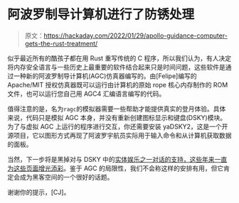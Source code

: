# 阿波罗制导计算机进行了防锈处理

> 原文：<https://hackaday.com/2022/01/29/apollo-guidance-computer-gets-the-rust-treatment/>

似乎最近所有的酷孩子都在用 Rust 重写传统的 C 程序，所以我们认为，有人决定将内存安全语言与一些历史上最重要的软件结合起来只是时间问题，这些软件是通过一种新的阿波罗制导计算机(AGC)仿真器编写的。由[Felipe]编写的 Apache/MIT 授权仿真器既可以运行由计算机的原始 rope 核心内存制作的 ROM 文件，也可以运行您自己用 AGC4 汇编语言编写的代码。

值得注意的是，名为`ragc`的模拟器需要一些帮助才能提供真实的登月体验。具体来说，代码只是模拟 AGC 本身，并没有重新创建图标显示和键盘(DSKY)模块。为了与虚拟 AGC 上运行的程序进行交互，你还需要安装 yaDSKY2，这是一个开源项目，它以图形方式再现了阿波罗宇航员实际用于输入命令和从计算机获取数据的面板。

当然，下一步将是黑掉对与 DSKY 中的[实体娱乐之一对话的支持，这些年来](https://hackaday.com/2020/09/23/apollo-dsky-replica-looks-the-part/)[一直为这些页面增光添彩](https://hackaday.com/2018/02/02/start-your-apollo-collection-with-an-open-source-dsky/)。鉴于 AGC 的局限性，我们不会称这样的安排有用，但它肯定会成为黑客空间的一个很好的话题。

谢谢你的提示，[CJ]。